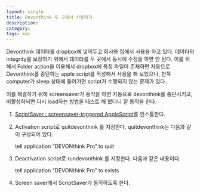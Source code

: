 ```yaml
---
layout: single
title: Devonthink 두 곳에서 사용하기
description: 
category: 
tags: mac
---
```


Devonthink 데이타를 dropbox에 넣어두고 회사와 집에서 사용을 하고 있다. 데이타의 integrity를 보장하기
위해서 데이타를 두 곳에서 동시에 수정을 하면 안 된다. 이를 위해서 Folder action을 이용해서 dropbox에
특정 파일이 존재하면 자동으로 Devonthink를 중단하는 apple script를 작성해서 사용을 해 보았으나, 한쪽
computer가 sleep 상태에 들어가면 script가 수행되지 않는 문제가 있다.

이를 해결하기 위해 screensaver가 동작을 하면 자동으로 devonthink를 중단시키고, 비활성화되면 다시
load하는 방법을 테스트 해 봤더니 잘 동작을 한다.

1. [ScriptSaver : screensaver-triggered AppleScript](http://swannman.github.com/scriptsaver/)를 인스톨한다.

2. Activation script로 quitdevonthink 를 지정한다. quitdevonthink는 다음과 같이 구성되어 있다.

	tell application “DEVONthink Pro” to quit

3. Deactivation script로 rundevonthink 를 지정한다. 다음과 같은 내용이다.

	tell application “DEVONthink Pro” to exists
	
4. Screen saver에서 ScriptSaver가 동작하도록 한다.

